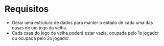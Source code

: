 # Requisitos
* Gerar uma estrutura de dados para manter o estado de cada
uma das casas de um jogo da velha.
* Cada casa do jogo da velha poderá estar vazia, ocupada
pelo 1o jogador ou ocupada pelo 2o jogador.

